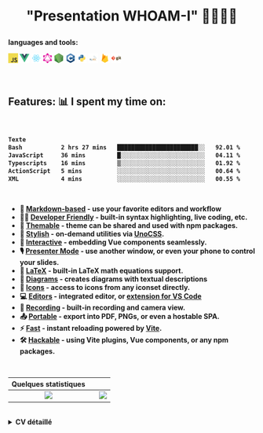 # <p align="center"> "Presentation <b>WHOAM-I" 🧑‍💻👩‍💻
**languages and tools:**  

<code><img height="20" src="https://raw.githubusercontent.com/github/explore/80688e429a7d4ef2fca1e82350fe8e3517d3494d/topics/javascript/javascript.png"></code>
<code><img height="20" src="https://raw.githubusercontent.com/github/explore/80688e429a7d4ef2fca1e82350fe8e3517d3494d/topics/vue/vue.png"></code>
<code><img height="20" src="https://raw.githubusercontent.com/github/explore/80688e429a7d4ef2fca1e82350fe8e3517d3494d/topics/react/react.png"></code>
<code><img height="20" src="https://raw.githubusercontent.com/github/explore/5c058a388828bb5fde0bcafd4bc867b5bb3f26f3/topics/graphql/graphql.png"></code>
<code><img height="20" src="https://raw.githubusercontent.com/github/explore/80688e429a7d4ef2fca1e82350fe8e3517d3494d/topics/nodejs/nodejs.png"></code>
<code><img height="20" src="https://raw.githubusercontent.com/github/explore/80688e429a7d4ef2fca1e82350fe8e3517d3494d/topics/cpp/cpp.png"></code>
<code><img height="20" src="https://raw.githubusercontent.com/github/explore/80688e429a7d4ef2fca1e82350fe8e3517d3494d/topics/python/python.png"></code>
<code><img height="20" src="https://raw.githubusercontent.com/github/explore/80688e429a7d4ef2fca1e82350fe8e3517d3494d/topics/mysql/mysql.png"></code>
<code><img height="20" src="https://raw.githubusercontent.com/github/explore/80688e429a7d4ef2fca1e82350fe8e3517d3494d/topics/firebase/firebase.png"></code>
<code><img height="20" src="https://raw.githubusercontent.com/github/explore/80688e429a7d4ef2fca1e82350fe8e3517d3494d/topics/git/git.png"></code>
</p>
<br>

## Features: 📊 **I spent my time on:**
<!--START_SECTION:waka-->
</p>
<br>

```
Texte
Bash           2 hrs 27 mins   ███████████████████████░░   92.01 %
JavaScript     36 mins         █░░░░░░░░░░░░░░░░░░░░░░░░   04.11 %
Typescripts    16 mins         ▒░░░░░░░░░░░░░░░░░░░░░░░░   01.92 %
ActionScript   5 mins          ░░░░░░░░░░░░░░░░░░░░░░░░░   00.64 %
XML            4 mins          ░░░░░░░░░░░░░░░░░░░░░░░░░   00.55 %
```
</p>
<br>

- 📝 [**Markdown-based**](https://sli.dev/guide/syntax.html) - use your favorite editors and workflow
- 🧑‍💻 [**Developer Friendly**](https://sli.dev/guide/syntax.html#code-blocks) - built-in syntax highlighting, live coding, etc.
- 🎨 [**Themable**](https://sli.dev/themes/gallery.html) - theme can be shared and used with npm packages.
- 🌈 [**Stylish**](https://sli.dev/guide/syntax.html#embedded-styles) - on-demand utilities via [UnoCSS](https://github.com/unocss/unocss).
- 🤹 [**Interactive**](https://sli.dev/custom/directory-structure.html#components) - embedding Vue components seamlessly.
- 🎙 [**Presenter Mode**](https://sli.dev/guide/presenter-mode.html) - use another window, or even your phone to control your slides.
- 🧮 [**LaTeX**](https://sli.dev/guide/syntax.html#latex) - built-in LaTeX math equations support.
- 📰 [**Diagrams**](https://sli.dev/guide/syntax.html#diagrams) - creates diagrams with textual descriptions
- 🌟 [**Icons**](https://sli.dev/guide/syntax.html#icons) - access to icons from any iconset directly.
- 💻 [**Editors**](https://sli.dev/guide/editors.html) - integrated editor, or [extension for VS Code](https://github.com/slidevjs/slidev-vscode)
- 🎥 [**Recording**](https://sli.dev/guide/recording.html) - built-in recording and camera view.
- 📤 [**Portable**](https://sli.dev/guide/exporting.html) - export into PDF, PNGs, or even a hostable SPA.
- ⚡️ [**Fast**](https://vitejs.dev) - instant reloading powered by [Vite](https://vitejs.dev).
- 🛠 [**Hackable**](https://sli.dev/custom/config-vite.html) - using Vite plugins, Vue components, or any npm packages.
</p>
<br>

| Quelques statistiques | | |
| :---: |:---:| :---:|
| ![](https://github-readme-stats.vercel.app/api/top-langs/?username=teremuhamblin&theme=radical&hide_langs_below=8&count_private=true)     |  | ![](https://github-readme-stats.vercel.app/api?username=teremuhamblin&show_icons=true&theme=radical&count_private=true) |
</p>
<br>

<details>
    <summary>
        CV détaillé
    </summary>
</p>
<br>
    
### Sponsors
This project is made possible by all the sponsors supporting my work:

<p align="center">
  <a href="https://github.com/sponsors/teremuhamblin">
    <img src='https://cdn.jsdelivr.net/gh/teremuhamblin/static/sponsors.svg'/>
  </a>
</p>
<br>

#### License
OPEN SOURCES © 2023 [teremuhamblin](https://github.com/teremuhamblin)

